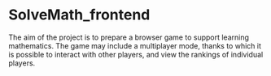# SolveMath_frontend
The aim of the project is to prepare a browser game to support learning mathematics. The game may include a multiplayer mode, thanks to which it is possible to interact with other players, and view the rankings of individual players.
